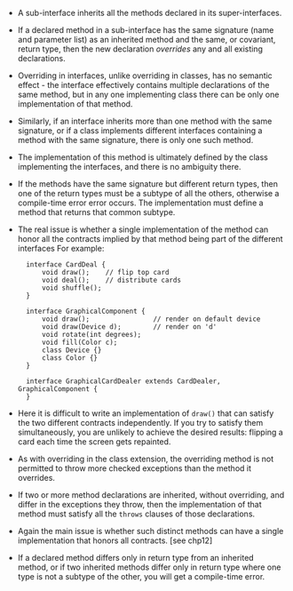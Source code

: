 - A sub-interface inherits all the methods declared in its super-interfaces.

- If a declared method in a sub-interface has the same signature (name and parameter list) as an inherited method and the same, or covariant, return type, then the new declaration *overrides* any and all existing declarations.

- Overriding in interfaces, unlike overriding in classes, has no semantic effect - the interface effectively contains multiple declarations of the same method, but in any one implementing class there can be only one implementation of that method.

- Similarly, if an interface inherits more than one method with the same signature, or if a class implements different interfaces containing a method with the same signature, there is only one such method.

- The implementation of this method is ultimately defined by the class implementing the interfaces, and there is no ambiguity there.

- If the methods have the same signature but different return types, then one of the return types must be a subtype of all the others, otherwise a compile-time error error occurs. The implementation must define a method that returns that common subtype.

- The real issue is whether a single implementation of the method can honor all the contracts implied by that method being part of the different interfaces For example:

		interface CardDeal {
			void draw();    // flip top card
			void deal();    // distribute cards
			void shuffle();
		}

		interface GraphicalComponent {  
		    void draw();                // render on default device  
		    void draw(Device d);        // render on 'd'  
		    void rotate(int degrees);  
		    void fill(Color c);  
		    class Device {}  
		    class Color {}  
		}

		interface GraphicalCardDealer extends CardDealer, GraphicalComponent {  
		}

- Here it is difficult to write an implementation of `draw()` that can satisfy the two different contracts independently. If you try to satisfy them simultaneously, you are unlikely to achieve the desired results: flipping a card each time the screen gets repainted.

- As with overriding in the class extension, the overriding method is not permitted to throw more checked exceptions than the method it overrides.

- If two or more method declarations are inherited, without overriding, and differ in the exceptions they throw, then the implementation of that method must satisfy all the `throws` clauses of those declarations.

- Again the main issue is whether such distinct methods can have a single implementation that honors all contracts. [see chp12]

- If a declared method differs only in return type from an inherited method, or if two inherited methods differ only in return type where one type is not a subtype of the other, you will get a compile-time error.

